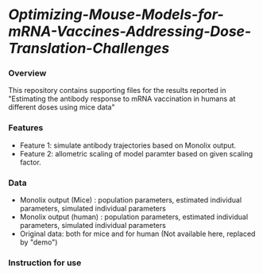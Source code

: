 # *Optimizing-Mouse-Models-for-mRNA-Vaccines-Addressing-Dose-Translation-Challenges*

### Overview
This repository contains supporting files for the results reported in "Estimating the antibody response to mRNA vaccination in humans at different doses using mice data"


### Features
   - Feature 1: simulate antibody trajectories based on Monolix output.
   - Feature 2: allometric scaling of model paramter based on given scaling factor.


### Data 
  - Monolix output (Mice) : population parameters, estimated individual parameters, simulated individual parameters
  - Monolix output (human) : population parameters, estimated individual parameters, simulated individual parameters
  - Original data: both for mice and for human (Not available here, replaced by "demo")
    
### Instruction for use
